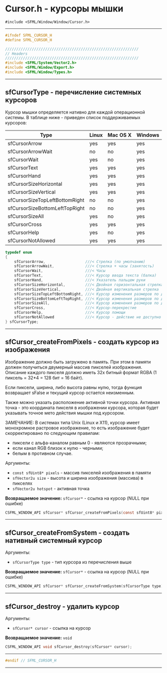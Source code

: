 # Cursor.h - курсоры мышки

```#include <SFML/Window/Window/Cursor.h>```
<hr/>

```c
#ifndef SFML_CURSOR_H
#define SFML_CURSOR_H

////////////////////////////////////////////////////////////
// Headers
////////////////////////////////////////////////////////////
#include <SFML/System/Vector2.h>
#include <SFML/Window/Export.h>
#include <SFML/Window/Types.h>
```
<hr/>

## sfCursorType - перечисление системных курсоров

Курсор мышки определяется нативно для каждой операционной системы. 
В таблице ниже - приведен список поддерживаемых курсоров:

|  Type                           | Linux | Mac OS X | Windows  |
|---------------------------------|-------|----------|----------|
|  sfCursorArrow                  |  yes  |    yes   |   yes    |
|  sfCursorArrowWait              |  no   |    no    |   yes    |
|  sfCursorWait                   |  yes  |    no    |   yes    |
|  sfCursorText                   |  yes  |    yes   |   yes    |
|  sfCursorHand                   |  yes  |    yes   |   yes    |
|  sfCursorSizeHorizontal         |  yes  |    yes   |   yes    |
|  sfCursorSizeVertical           |  yes  |    yes   |   yes    |
|  sfCursorSizeTopLeftBottomRight |  no   |    no    |   yes    |
|  sfCursorSizeBottomLeftTopRight |  no   |    no    |   yes    |
|  sfCursorSizeAll                |  yes  |    no    |   yes    |
|  sfCursorCross                  |  yes  |    yes   |   yes    |
|  sfCursorHelp                   |  yes  |    no    |   yes    |
|  sfCursorNotAllowed             |  yes  |    yes   |   yes    |


```c
typedef enum
{
    sfCursorArrow,                  ///< Стрелка (по умолчанию)
    sfCursorArrowWait,              ///< Стрелка + часы (занятость)
    sfCursorWait,                   ///< Часы
    sfCursorText,                   ///< Курсор ввода текста (балка)
    sfCursorHand,                   ///< Указатель пальцем руки
    sfCursorSizeHorizontal,         ///< Двойная горизонтальная стрелка
    sfCursorSizeVertical,           ///< Двойная вертикальная стрелка
    sfCursorSizeTopLeftBottomRight, ///< Курсор изменения размеров по диагонали (верх-лево <-> низ-право)
    sfCursorSizeBottomLeftTopRight, ///< Курсор изменения размеров по диагонали (верх-право <-> низ-лево)
    sfCursorSizeAll,                ///< Курсор изменения размеров по диагонали (все направления)
    sfCursorCross,                  ///< Курсор-перекрестие
    sfCursorHelp,                   ///< Курсор помощи
    sfCursorNotAllowed              ///< Курсор - действие не доступно
} sfCursorType;
```
<hr/>

## sfCursor_createFromPixels - создать курсор из изображения

Изображение должно быть загружено в память. 
При этом в памяти должен получиться двумерный массив пикселей изображения.
Описание каждого пикселя должно иметь 32х битный формат RGBA (1 пиксель = 32*4 = 128 бит = 16 байт).

Если пиксели, ширина, либо высота равны нулю, тогда функция возвращает sFalse и текущий курсор остается неизменным.

Также можно указать расположение активной точки курсора. 
Активная точка - это координата пикселя в изображении курсора, которая будет указывать точное мето действия мышки под курсором.

ЗАМЕЧАНИЕ: В системах типа Unix (Linux и X11), курсор имеет монохромное растровое изображение, то есть изображение будет скорректировано по следующим правилам:
- пиксели с альфа-каналом равным 0 - являются прозрачными;
- если канал RGB близок к нулю - черными;
- белым в противном случае.

Аргументы:

- ``const sfUint8* pixels`` - массив пикселей изображения в памяти
- ``sfVector2u size`` - высота и ширина изображения (массива) в пикселях
- ``sfVector2u hotspot`` - активная точка

**Возвращаемое значение:** ``sfCursor*`` - ссылка на курсор (NULL при ошибке)


```c
CSFML_WINDOW_API sfCursor* sfCursor_createFromPixels(const sfUint8* pixels, sfVector2u size, sfVector2u hotspot);
```
<hr/>

## sfCursor_createFromSystem - создать нативный системный курсор

Аргументы:

- ``sfCursorType type`` - тип курсора из перечисления выше

**Возвращаемое значение:** ``sfCursor*`` - ссылка на курсор (NULL при ошибке)


```c
CSFML_WINDOW_API sfCursor* sfCursor_createFromSystem(sfCursorType type);
```
<hr/>

## sfCursor_destroy - удалить курсор

Аргументы:

- ``sfCursor* cursor`` - ссылка на курсор

**Возвращаемое значение:** ``void``

```c
CSFML_WINDOW_API void sfCursor_destroy(sfCursor* cursor);
```
<hr/>

```c
#endif // SFML_CURSOR_H
```
<hr/>





